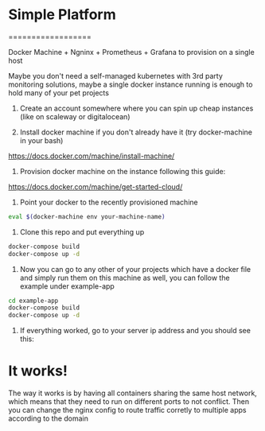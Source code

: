 # Simple Platform
==================

Docker Machine + Ngninx + Prometheus + Grafana to provision on a single host

Maybe you don't need a self-managed kubernetes with 3rd party monitoring solutions, maybe a single docker instance running is enough to hold many of your pet projects

1. Create an account somewhere where you can spin up cheap instances (like on scaleway or digitalocean)

1. Install docker machine if you don't already have it (try docker-machine in your bash)

https://docs.docker.com/machine/install-machine/

1. Provision docker machine on the instance following this guide:

https://docs.docker.com/machine/get-started-cloud/

1. Point your docker to the recently provisioned machine

```bash
eval $(docker-machine env your-machine-name)
```

1. Clone this repo and put everything up

```bash
docker-compose build
docker-compose up -d
```

1. Now you can go to any other of your projects which have a docker file and simply run them on this machine as well, you can follow the example under example-app

```bash
cd example-app
docker-compose build
docker-compose up -d
```

1. If everything worked, go to your server ip address and you should see this:

# It works!

The way it works is by having all containers sharing the same host network, which means that they need to run on different ports to not conflict. Then you can change the nginx config to route traffic corretly to multiple apps according to the domain